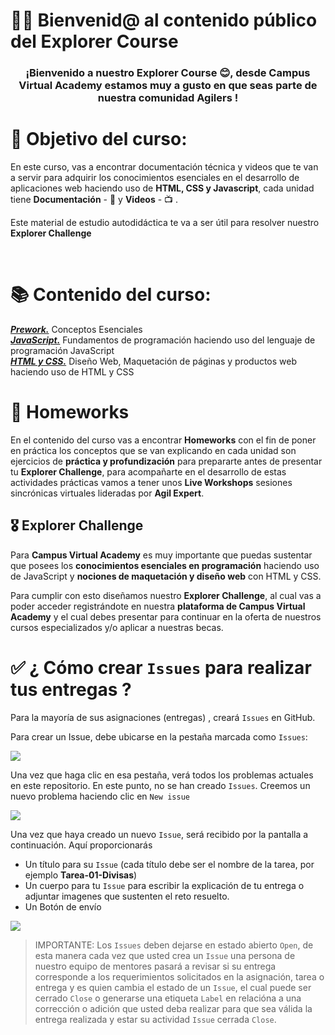 # 👋🏼 Bienvenid@ al contenido público del Explorer Course 

<h3 align="center"><strong>¡Bienvenido a nuestro Explorer Course 😊,  desde Campus Virtual Academy estamos muy a gusto en que seas parte de nuestra comunidad Agilers !</strong></h3>

# 🎯 Objetivo del curso:

En este curso, vas a encontrar documentación técnica y videos que te van a servir para adquirir los conocimientos esenciales en el desarrollo de aplicaciones web haciendo uso de **HTML, CSS y Javascript**, cada unidad tiene **Documentación** -   📓   y    **Videos**  -   📺 .

Este material de estudio autodidáctica te va a ser útil para resolver nuestro **Explorer Challenge** 

<br>

# 📚 Contenido del curso:

**[_Prework._](https://github.com/Academy-Campus-Virtual/explorer-course/tree/main/1.%20PreWork)** Conceptos Esenciales<br>
**[_JavaScript._](https://github.com/Academy-Campus-Virtual/explorer-course/tree/main/2.%20Javascript)** Fundamentos de programación haciendo uso del lenguaje de programación JavaScript<br>
**[_HTML y CSS._](https://github.com/Academy-Campus-Virtual/explorer-course/tree/main/3.%20HTML%20y%20CSS)** Diseño Web, Maquetación de páginas y productos web haciendo uso de HTML y CSS<br>


# 📝 Homeworks

En el contenido del curso vas a encontrar **Homeworks** con el fin de poner en práctica los conceptos que se van explicando en cada unidad son ejercicios de **práctica y profundización** para prepararte antes de presentar tu **Explorer Challenge**, para acompañarte en el desarrollo de estas actividades prácticas vamos a tener unos **Live Workshops** sesiones sincrónicas virtuales lideradas por **Agil Expert**.

## 🎖 Explorer Challenge

Para **Campus Virtual Academy** es muy importante que puedas sustentar que posees los **conocimientos esenciales en programación** haciendo uso de JavaScript y **nociones de maquetación y diseño web** con HTML y CSS. 

Para cumplir con esto diseñamos nuestro **Explorer Challenge**, al cual vas a poder acceder registrándote en nuestra **plataforma de Campus Virtual Academy** y el cual debes presentar para continuar en la oferta de nuestros cursos especializados y/o aplicar a nuestras becas.

# ✅ ¿ Cómo crear `Issues` para realizar tus entregas ?

Para la mayoría de sus asignaciones (entregas) , creará `Issues` en GitHub.

Para crear un Issue, debe ubicarse en la pestaña marcada como `Issues`:

![](https://storage.googleapis.com/academia-geek-general-bucket/issue_1.png)

Una vez que haga clic en esa pestaña, verá todos los problemas actuales en este repositorio. En este punto, no se han creado `Issues`. Creemos un nuevo problema haciendo clic en `New issue`

![](https://storage.googleapis.com/academia-geek-general-bucket/issue_2.png)

Una vez que haya creado un nuevo `Issue`, será recibido por la pantalla a continuación. Aquí proporcionarás
* Un título para su `Issue` (cada título debe ser el nombre de la tarea, por ejemplo **Tarea-01-Divisas**)
* Un cuerpo para tu `Issue` para escribir la explicación de tu entrega o adjuntar imagenes que sustenten el reto resuelto.
* Un Botón de envío

![](https://storage.googleapis.com/academia-geek-general-bucket/issue_3.png)


 > IMPORTANTE: Los `Issues` deben dejarse en estado abierto `Open`, de esta manera cada vez que usted crea un `Issue` una persona de nuestro equipo de mentores pasará a revisar si su entrega corresponde a los requerimientos solicitados en la asignación, tarea o entrega y es quien cambia el estado de un `Issue`, el cual puede ser cerrado `Close` o generarse una etiqueta `Label` en relacióna a una corrección o adición que usted deba realizar para que sea válida la entrega realizada y estar su actividad `Issue` cerrada `Close`.

